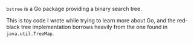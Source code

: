 `bstree` is a Go package providing a binary search tree. 

This is toy code I wrote while trying to learn more about Go, and the red-black
tree implementation borrows heavily from the one found in `java.util.TreeMap`.
